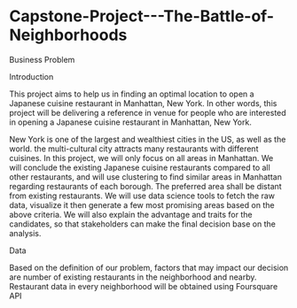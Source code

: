 # Capstone-Project---The-Battle-of-Neighborhoods

Business Problem

Introduction

This project aims to help us in finding an optimal location to open a Japanese cuisine restaurant in Manhattan, New York. In other words, this project will be delivering a reference in venue for people who are interested in opening a Japanese cuisine restaurant in Manhattan, New York.

New York is one of the largest and wealthiest cities in the US, as well as the world. the multi-cultural city attracts many restaurants with different cuisines. In this project, we will only focus on all areas in Manhattan. We will conclude the existing Japanese cuisine restaurants compared to all other restaurants, and will use clustering to find similar areas in Manhattan regarding restaurants of each borough. The preferred area shall be distant from existing restaurants.
We will use data science tools to fetch the raw data, visualize it then generate a few most promising areas based on the above criteria. We will also explain the advantage and traits for the candidates, so that stakeholders can make the final decision base on the analysis.


Data


Based on the definition of our problem, factors that may impact our decision are number of existing restaurants in the neighborhood and nearby. Restaurant data in every neighborhood will be obtained using Foursquare API

